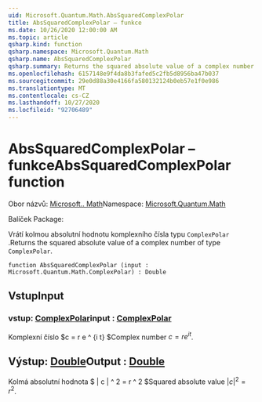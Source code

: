 ```yaml
---
uid: Microsoft.Quantum.Math.AbsSquaredComplexPolar
title: AbsSquaredComplexPolar – funkce
ms.date: 10/26/2020 12:00:00 AM
ms.topic: article
qsharp.kind: function
qsharp.namespace: Microsoft.Quantum.Math
qsharp.name: AbsSquaredComplexPolar
qsharp.summary: Returns the squared absolute value of a complex number of type `ComplexPolar`.
ms.openlocfilehash: 6157148e9f4da8b3fafed5c2fb5d8956ba47b037
ms.sourcegitcommit: 29e0d88a30e4166fa580132124b0eb57e1f0e986
ms.translationtype: MT
ms.contentlocale: cs-CZ
ms.lasthandoff: 10/27/2020
ms.locfileid: "92706489"
---
```

# <a name="abssquaredcomplexpolar-function"></a><span data-ttu-id="85b7e-102">AbsSquaredComplexPolar – funkce</span><span class="sxs-lookup"><span data-stu-id="85b7e-102">AbsSquaredComplexPolar function</span></span>

<span data-ttu-id="85b7e-103">Obor názvů: [Microsoft.. Math](xref:Microsoft.Quantum.Math)</span><span class="sxs-lookup"><span data-stu-id="85b7e-103">Namespace: [Microsoft.Quantum.Math](xref:Microsoft.Quantum.Math)</span></span>

<span data-ttu-id="85b7e-104">Balíček [](https://nuget.org/packages/)</span><span class="sxs-lookup"><span data-stu-id="85b7e-104">Package: [](https://nuget.org/packages/)</span></span>


<span data-ttu-id="85b7e-105">Vrátí kolmou absolutní hodnotu komplexního čísla typu `ComplexPolar` .</span><span class="sxs-lookup"><span data-stu-id="85b7e-105">Returns the squared absolute value of a complex number of type `ComplexPolar`.</span></span>

```qsharp
function AbsSquaredComplexPolar (input : Microsoft.Quantum.Math.ComplexPolar) : Double
```


## <a name="input"></a><span data-ttu-id="85b7e-106">Vstup</span><span class="sxs-lookup"><span data-stu-id="85b7e-106">Input</span></span>

### <a name="input--complexpolar"></a><span data-ttu-id="85b7e-107">vstup: [ComplexPolar](xref:Microsoft.Quantum.Math.ComplexPolar)</span><span class="sxs-lookup"><span data-stu-id="85b7e-107">input : [ComplexPolar](xref:Microsoft.Quantum.Math.ComplexPolar)</span></span>

<span data-ttu-id="85b7e-108">Komplexní číslo $c = r e ^ {i t} $</span><span class="sxs-lookup"><span data-stu-id="85b7e-108">Complex number $c = r e^{i t}$.</span></span>



## <a name="output--double"></a><span data-ttu-id="85b7e-109">Výstup: [Double](xref:microsoft.quantum.lang-ref.double)</span><span class="sxs-lookup"><span data-stu-id="85b7e-109">Output : [Double](xref:microsoft.quantum.lang-ref.double)</span></span>

<span data-ttu-id="85b7e-110">Kolmá absolutní hodnota $ | c | ^ 2 = r ^ 2 $</span><span class="sxs-lookup"><span data-stu-id="85b7e-110">Squared absolute value $|c|^2 = r^2$.</span></span>